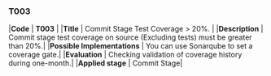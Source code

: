 ### T003

|**Code**           | **T003** |
|**Title**          | Commit Stage Test Coverage > 20%. |
|**Description**    | Commit stage test coverage on source (Excluding tests) must be greater than 20%.|
|**Possible Implementations** | You can use Sonarqube to set a coverage gate.|
|**Evaluation**     | Checking validation of coverage history during one-month.|
|**Applied stage**  | Commit Stage|
